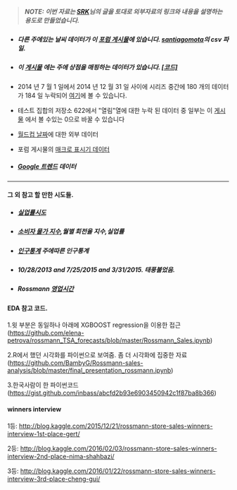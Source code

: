 > ##### NOTE: 이번 자료는 [SRK](https://www.kaggle.com/c/rossmann-store-sales/discussion/17229)님의 글을 토대로 외부자료의 링크와 내용을 설명하는 용도로 만들었습니다.


- ##### 다른 주에있는 날씨 데이터가 이 [포럼 게시물](https://www.kaggle.com/c/rossmann-store-sales/forums/t/17058/weather-at-berlin-us-airport/97075#post97075)에 있습니다. [santiagomota](https://github.com/santiagomota/Kaggle_Rossmann)의 csv 파일.

- ##### 이 [게시물](https://www.kaggle.com/c/rossmann-store-sales/forums/t/17048/putting-stores-on-the-map) 에는 주에 상점을 매핑하는 데이터가 있습니다. [[코드]](https://gist.github.com/gereleth/781a92c97b58b07a11e2#file-putting_stores_on_map-ipynb)

- 2014 년 7 월 1 일에서 2014 년 12 월 31 일 사이에 시리즈 중간에 180 개의 데이터가 184 일 누락되어 [여기](https://www.kaggle.com/c/rossmann-store-sales/forums/t/17048/putting-stores-on-the-map/96921#post96921)에 볼 수 있습니다.

- 테스트 집합의 저장소 622에서 "열림"열에 대한 누락 된 데이터 중 일부는 이 [게시물](https://www.kaggle.com/c/rossmann-store-sales/forums/t/17048/putting-stores-on-the-map/96969#post96969) 에서 볼 수있는 0으로 바꿀 수 있습니다

- [월드컵 날짜](https://www.kaggle.com/c/rossmann-store-sales/forums/t/17163/external-data-world-cup-dates)에 대한 외부 데이터

- 포럼 게시물의 [매크로 표시기 데이터](https://www.kaggle.com/c/rossmann-store-sales/forums/t/17111/macro-indicators)

- ##### [Google 트렌드](https://www.kaggle.com/c/rossmann-store-sales/forums/t/17130/google-trends/97196#post97196) 데이터

---


#### 그 외 참고 할 만한 시도들.
- ##### [실업률시도](https://www.kaggle.com/c/rossmann-store-sales/discussion/17229#97980)
- ##### [소비자 물가 지수](https://www.kaggle.com/c/rossmann-store-sales/discussion/17229#100395),월별 회전율 지수,실업률
- ##### [인구통계](https://www.kaggle.com/c/rossmann-store-sales/discussion/17229#100342) 주에따른 인구통계
- ##### 10/28/2013 and 7/25/2015 and 3/31/2015. 태풍불었음.
- ##### Rossmann [영업시간](http://www.rossmann.de/verbraucherportal/services/filialsuche.html )

#### EDA 참고 코드.
1.윗 부분은 동일하나 아래에 XGBOOST regression을 이용한 접근(https://github.com/elena-petrova/rossmann_TSA_forecasts/blob/master/Rossmann_Sales.ipynb)

2.R에서 했던 시각화를 파이썬으로 보여줌. 좀 더 시각화에 집중한 자료(https://github.com/BambyG/Rossmann-sales-analysis/blob/master/final_presentation_rossmann.ipynb)

3.한국사람이 한 파이썬코드(https://gist.github.com/inbass/abcfd2b93e6903450942c1f87ba8b366)

#### winners interview
1등: http://blog.kaggle.com/2015/12/21/rossmann-store-sales-winners-interview-1st-place-gert/

2등: http://blog.kaggle.com/2016/02/03/rossmann-store-sales-winners-interview-2nd-place-nima-shahbazi/

3등: http://blog.kaggle.com/2016/01/22/rossmann-store-sales-winners-interview-3rd-place-cheng-gui/


